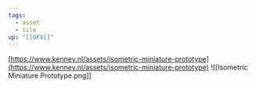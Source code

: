 ```yaml
---
tags:
  - asset
  - tile
up: "[[GFX]]"
---
```

[https://www.kenney.nl/assets/isometric-miniature-prototype](https://www.kenney.nl/assets/isometric-miniature-prototype)
![[Isometric Miniature Prototype.png]]
